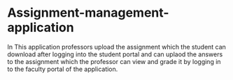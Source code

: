 # Assignment-management-application

In This application professors upload the assignment which the student can download after logging into the student portal and can uplaod the answers to the assignment which the professor can view and grade it by logging in to the faculty portal of the application.


